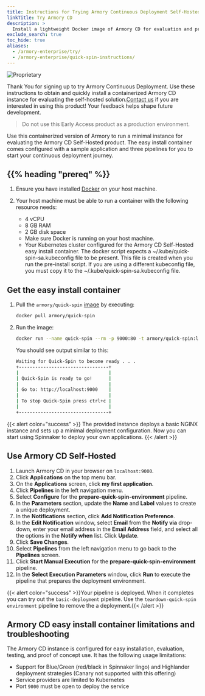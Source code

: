 ```yaml
---
title: Instructions for Trying Armory Continuous Deployment Self-Hosted
linkTitle: Try Armory CD
description: >
  Install a lightweight Docker image of Armory CD for evaluation and proofs of concept.
exclude_search: true
toc_hide: true
aliases:
  - /armory-enterprise/try/
  - /armory-enterprise/quick-spin-instructions/
---
```


![Proprietary](/images/proprietary.svg)

Thank You for signing up to try Armory Continuous Deployment. Use these instructions to obtain and quickly install a containerized Armory CD instance for evaluating the self-hosted solution.[Contact us](https://www.armory.io/contact-us/) if you are interested in using this product! Your feedback helps shape future development.

> Do not use this Early Access product as a production environment.

Use this containerized version of Armory to run a minimal instance for evaluating the Armory CD Self-Hosted product. The easy install container comes configured with a sample application and three pipelines for you to start your continuous deployment journey.

## {{% heading "prereq" %}}

1. Ensure you have installed [Docker](https://docs.docker.com/get-docker/) on your host machine.
1. Your host machine must be able to run a container with the following resource needs:

   * 4 vCPU
   * 8 GB RAM
   * 2 GB disk space
   * Make sure Docker is running on your host machine.
   * Your Kubernetes cluster configured for the Armory CD Self-Hosted easy install container. The docker script expects a ~/.kube/quick-spin-sa.kubeconfig file to be present. This file is created when you run the pre-install script. If you are using a different kubeconfig file, you must copy it to the ~/.kube/quick-spin-sa.kubeconfig file.

## Get the easy install container

1. Pull the `armory/quick-spin` [image](https://hub.docker.com/r/armory/quick-spin) by executing:

   ```bash
   docker pull armory/quick-spin
   ```

2. Run the image:

   ```bash
   docker run --name quick-spin --rm -p 9000:80 -t armory/quick-spin:latest
   ```

   You should see output similar to this:

   ```bash
   Waiting for Quick-Spin to become ready . . .
   +---------------------------------+
   |                                 |
   | Quick-Spin is ready to go!      |
   |                                 |
   | Go to: http://localhost:9000    |
   |                                 |
   | To stop Quick-Spin press ctrl+c |
   |                                 |
   +---------------------------------+
   ```
{{< alert color="success" >}}
The provided instance deploys a basic NGINX instance and sets up a minimal deployment configuration. Now you can start using Spinnaker to deploy your own applications.
{{< /alert >}}
## Use Armory CD Self-Hosted
1. Launch Armory CD in your browser on `localhost:9000`.
2. Click **Applications** on the top menu bar.
3. On the **Applications** screen, click **my first application**.
4. Click **Pipelines** in the left navigation menu.
5. Select **Configure** for the **prepare-quick-spin-environment** pipeline.
6. In the **Parameters** section, update the **Name** and **Label** values to create a unique deployment.
7. In the **Notifications** section, click **Add Notification Preference**.
8. In the **Edit Notification** window, select **Email** from the **Notify via** drop-down, enter your email address in the **Email Address** field, and select all the options in the **Notify when** list. Click **Update**.
9. Click **Save Changes**.
10. Select **Pipelines** from the left navigation menu to go back to the **Pipelines** screen.
11. Click **Start Manual Execution** for the **prepare-quick-spin-environment** pipeline.
12. In the **Select Execution Parameters** window, click **Run** to execute the pipeline that prepares the deployment environment.

{{< alert color="success" >}}Your pipeline is deployed. When it completes you can try out the `basic-deployment` pipeline. Use the `teardown-quick-spin environment` pipeline to remove the a deployment.{{< /alert >}}

## Armory CD easy install container limitations and troubleshooting

The Armory CD instance is configured for easy installation, evaluation, testing, and proof of concept use. It has the following usage limitations:

- Support for Blue/Green (red/black in Spinnaker lingo) and Highlander deployment strategies (Canary not supported with this offering)
- Service providers are limited to Kubernetes
- Port `9000` must be open to deploy the service